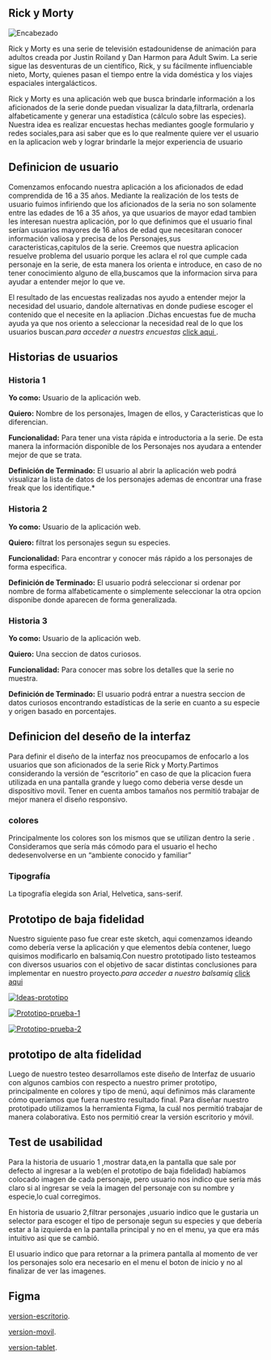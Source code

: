 
## Rick y Morty

![Encabezado](https://i.ibb.co/r578Dws/rick.jpg)

 Rick y Morty es una serie de televisión estadounidense de animación para adultos creada por Justin Roiland y Dan Harmon para Adult Swim. La serie sigue las desventuras de un científico, Rick, y su fácilmente influenciable nieto, Morty, quienes pasan el tiempo entre la vida doméstica y los viajes espaciales intergalácticos.

Rick y Morty es una aplicación web que busca brindarle información  a los aficionados de la serie donde puedan visualizar la data,filtrarla, ordenarla alfabeticamente y generar una estadística (cálculo sobre las especies). Nuestra idea es realizar  encuestas hechas mediantes  google formulario y redes sociales,para asi saber que es lo que realmente quiere ver el usuario en la aplicacion web y lograr  brindarle la mejor experiencia de usuario


## Definicion de usuario 

Comenzamos enfocando nuestra aplicación a los aficionados de edad comprendida de 16 a 35 años. Mediante la realización de los tests de usuario fuimos infiriendo que los aficionados de la seria no son solamente entre las edades de 16 a 35 años, ya que usuarios de mayor edad tambien les interesan  nuestra aplicación, por lo que definimos que el usuario final serían usuarios mayores de 16 años de edad que necesitaran conocer información valiosa y precisa de los Personajes,sus caracteristicas,capitulos de la serie.
 Creemos que nuestra aplicacion resuelve  problema del usuario  porque les aclara el rol que cumple cada personaje en la serie, de esta manera los orienta e introduce, en caso de no tener  conocimiento alguno de ella,buscamos que la informacion sirva para ayudar a entender mejor lo que ve.

El resultado de las encuestas realizadas nos ayudo a entender mejor la necesidad del usuario, dandole alternativas en donde pudiese escoger el contenido que el necesite en la apliacion .Dichas encuestas fue de mucha ayuda ya que nos oriento a seleccionar la necesidad real de lo que los usuarios  buscan.*para acceder a nuestrs encuestas* [click aqui ](https://docs.google.com/forms/d/1Y3Z6RJXadjELC6KrowbKjxcU2KmKy3Y1UO2KrmwNyys/edit).


## Historias de usuarios 

### Historia 1

**Yo como:** Usuario de la aplicación web.

**Quiero:** Nombre de los personajes, Imagen de ellos, y Caracteristicas que lo diferencian.

**Funcionalidad:** Para tener una vista rápida e introductoria a la serie. De esta manera la información disponible de los Personajes nos ayudara a entender mejor de que se trata.

**Definición de Terminado:** El usuario al abrir la aplicación web podrá visualizar la lista de datos de los personajes ademas de encontrar una frase freak que los identifique.*

### Historia 2

**Yo como:** Usuario de la aplicación web.

**Quiero:** filtrat  los personajes segun su especies.

**Funcionalidad:** Para encontrar y conocer más rápido a los personajes  de forma especifica.

**Definición de Terminado:** El usuario podrá seleccionar si ordenar por nombre de forma alfabeticamente o simplemente seleccionar
la otra opcion disponibe donde aparecen de forma generalizada.

### Historia 3

**Yo como:** Usuario de la aplicación web.

**Quiero:** Una seccion de datos curiosos.

**Funcionalidad:** Para conocer mas sobre los detalles que la serie no muestra.

**Definición de Terminado:** El usuario podrá entrar a nuestra seccion de datos curiosos encontrando estadísticas de la serie
en cuanto a su especie y origen basado en porcentajes.


## Definicion del deseño de la interfaz

Para definir el diseño de la interfaz nos preocupamos de enfocarlo a los usuarios que son aficionados de la serie Rick y Morty.Partimos considerando la versión de “escritorio” en caso de que la plicacion fuera utilizada en una pantalla grande y luego como deberia verse desde un dispositivo movil. Tener en cuenta ambos tamaños nos permitió trabajar de mejor manera el diseño responsivo.

### colores

Principalmente los colores son los mismos que se utilizan dentro la serie . Consideramos que sería más cómodo para el usuario el hecho dedesenvolverse en un “ambiente conocido y familiar”

### Tipografía

La tipografía elegida son Arial, Helvetica, sans-serif.


## Prototipo de baja fidelidad
Nuestro siguiente paso fue crear este sketch, aqui comenzamos ideando como debería verse la aplicación y que elementos debía contener, luego quisimos modificarlo en balsamiq.Con nuestro prototipado listo testeamos con diversos usuarios con el objetivo de sacar distintas conclusiones para implementar en nuestro proyecto.*para acceder a nuestro balsamiq* [click aqui ](https://balsamiq.cloud/s1cpqs0/pqxt9gm/rF1B0)

<a href="https://ibb.co/x6rSdMk"><img src="https://i.ibb.co/WfRWjch/Ideas-prototipo.jpg" alt="Ideas-prototipo" border="0" /></a>

<a href="https://ibb.co/xXwR25c"><img src="https://i.ibb.co/fqZPX0K/Prototipo-prueba-1.jpg" alt="Prototipo-prueba-1" border="0" /></a>

<a href="https://ibb.co/BGbkKXy"><img src="https://i.ibb.co/RNf84x3/Prototipo-prueba-2.jpg" alt="Prototipo-prueba-2" border="0" /></a>

## prototipo de alta fidelidad
Luego de nuestro testeo desarrollamos este diseño de Interfaz de usuario con algunos cambios con respecto a nuestro primer prototipo, principalmente en colores y tipo de menú, aquí definimos más claramente cómo queríamos que fuera nuestro resultado final. Para diseñar nuestro prototipado utilizamos la herramienta Figma, la cuál nos permitió trabajar de manera colaborativa. Esto nos permitió crear la versión escritorio y móvil.

## Test de usabilidad

Para la historia de usuario 1 ,mostrar data,en la pantalla que sale por defecto al ingresar a la web(en el prototipo de baja fidelidad) habíamos colocado imagen de cada personaje, pero usuario nos indico que sería más claro si al ingresar  se veía la imagen del personaje con su nombre y especie,lo cual corregimos.

En historia de usuario 2,filtrar personajes ,usuario indico que le gustaria un  selector para escoger el tipo de personaje segun su especies y que debería estar a la izquierda en la pantalla principal y no en el menu, ya que era más intuitivo asi que se cambió.

El usuario indico que para retornar a la primera pantalla al momento de ver los personajes solo era necesario en el menu el boton de inicio y no al finalizar de ver las imagenes.

## Figma

[version-escritorio](https://www.figma.com/file/Bu1UwmevLKlBUuyEkYksJz/Untitled?node-id=107%3A2).

[version-movil](https://www.figma.com/file/Bu1UwmevLKlBUuyEkYksJz/Untitled?node-id=67%3A3).

[version-tablet](https://www.figma.com/file/Bu1UwmevLKlBUuyEkYksJz/Untitled?node-id=15%3A8).

